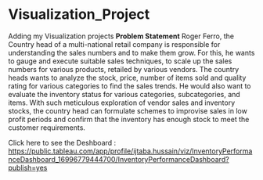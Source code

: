# Visualization_Project
Adding my Visualization projects
**Problem Statement**
Roger Ferro, the Country head of a multi-national retail company is responsible for understanding the sales numbers and to make them grow. For this, he wants to gauge and execute suitable sales techniques, to scale up the sales numbers for various products, retailed by various vendors.
The country heads wants to analyze the stock, price, number of items sold and quality rating for various categories to find the sales trends. He would also want to evaluate the inventory status for various categories, subcategories, and items. 
With such meticulous exploration of vendor sales and inventory stocks, the country head can formulate schemes to improvise sales in low profit periods and confirm that the inventory has enough stock to meet the customer requirements.

Click here to see the Deshboard : https://public.tableau.com/app/profile/ijtaba.hussain/viz/InventoryPerformanceDashboard_16996779444700/InventoryPerformanceDashboard?publish=yes










